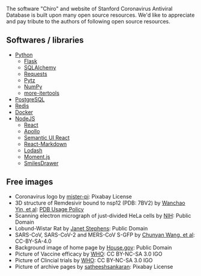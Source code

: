 The software "Chiro" and website of Stanford Coronavirus Antiviral Database is built upon many open source resources.
We'd like to appreciate and pay tribute to the authors of following open source resources.

## Softwares / libraries

- [Python](https://www.python.org/)
  - [Flask](https://github.com/pallets/flask)
  - [SQLAlchemy](https://www.sqlalchemy.org/)
  - [Requests](https://requests.readthedocs.io/en/master/)
  - [Pytz](https://pythonhosted.org/pytz/)
  - [NumPy](https://numpy.org/)
  - [more-itertools](https://github.com/more-itertools/more-itertools)
- [PostgreSQL](https://www.postgresql.org/)
- [Redis](https://redis.io/)
- [Docker](https://www.docker.com/)
- [NodeJS](https://nodejs.org/)
  - [React](https://reactjs.org/)
  - [Apollo](https://www.apollographql.com/)
  - [Semantic UI React](https://react.semantic-ui.com/)
  - [React-Markdown](https://github.com/rexxars/react-markdown)
  - [Lodash](https://lodash.com/)
  - [Moment.js](https://momentjs.com/)
  - [SmilesDrawer](https://github.com/reymond-group/smilesDrawer)


## Free images

- Coronavirus logo by [mister-pi](https://pixabay.com/vectors/corona-virus-sars-cov-2-covid-19-4944188/): Pixabay License
- 3D structure of Remdesivir bound to nsp12 (PDB: 7BV2) by [Wanchao Yin, et al](https://www.rcsb.org/structure/7BV2): [PDB Usage Policy](https://www.rcsb.org/pages/usage-policy)
- Scanning electron micrograph of just-divided HeLa cells by [NIH](https://commons.wikimedia.org/wiki/File:HeLa-V.jpg): Public Domain
- Lobund-Wistar Rat by [Janet Stephens](https://visualsonline.cancer.gov/details.cfm?imageid=2568): Public Domain
- SARS-CoV, SARS-CoV-2 and MERS-CoV S-GFP by [Chunyan Wang, et al](https://doi.org/10.1038/s41467-020-16256-y): CC-BY-SA-4.0
- Background image of home page by [House.gov](http://web.archive.org/web/20200407020039/https://ocasio-cortez.house.gov/services/information-and-resources-covid-19-coronavirus): Public Domain
- Picture of Vaccine efficacy by [WHO](https://www.who.int/news-room/feature-stories/detail/vaccine-efficacy-effectiveness-and-protection): CC BY-NC-SA 3.0 IGO
- Picture of Clincial trials by [WHO](https://www.who.int/news-room/feature-stories/detail/vaccine-efficacy-effectiveness-and-protection): CC BY-NC-SA 3.0 IGO
- Picture of archive pages by [satheeshsankaran](https://pixabay.com/vectors/documents-folders-file-office-6183373/): Pixabay License
